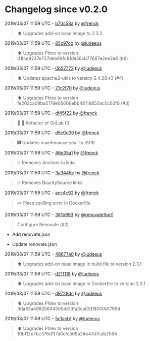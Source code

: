 # Changelog since v0.2.0

2019/03/07 11:59 UTC - [b70c58a](https://github.com/hassio-addons/addon-phlex/commit/b70c58a2723afeb54f74c8b349418cf83b7e1308) by [@frenck](https://github.com/frenck)
> :arrow_up: Upgrades add-on base image to 2.3.2 

2019/03/07 11:59 UTC - [85c97cb](https://github.com/hassio-addons/addon-phlex/commit/85c97cb227da6d44f610cc9c54bcd016ee3d8113) by [@ludeeus](https://github.com/ludeeus)
> :arrow_up: Upgrades Phlex to version 01fce9237e727deb69fc81da56cb77687e2ee2a8 (#6) 

2019/03/07 11:59 UTC - [0b57773](https://github.com/hassio-addons/addon-phlex/commit/0b57773f74b6eec2305a63c2ac88dbec03d59f51) by [@ludeeus](https://github.com/ludeeus)
> :arrow_up: Updates apache2-utils to version 2.4.38-r3 (#4) 

2019/03/07 11:59 UTC - [21c2f70](https://github.com/hassio-addons/addon-phlex/commit/21c2f7080343561d796d4dd01e4b1b8380cd6be5) by [@ludeeus](https://github.com/ludeeus)
> :arrow_up: Upgrades Phlex to version fe202ca09ba2178e06606ebb48118850ac0c63f8 (#3) 

2019/03/07 11:59 UTC - [df45f22](https://github.com/hassio-addons/addon-phlex/commit/df45f220efa048e82a705747cdd0bfe9ecb607fc) by [@frenck](https://github.com/frenck)
> :tractor: :rocket: Refactor of GitLab CI 

2019/03/07 11:59 UTC - [d5c0c09](https://github.com/hassio-addons/addon-phlex/commit/d5c0c096fd81b3a613c424cc648e4829dd368fe4) by [@frenck](https://github.com/frenck)
> :fireworks: Updates maintenance year to 2019 

2019/03/07 11:59 UTC - [46e35a1](https://github.com/hassio-addons/addon-phlex/commit/46e35a12a898d8e5203fad377b2b9397843beae1) by [@frenck](https://github.com/frenck)
> :fire: Removes Anchore.io links 

2019/03/07 11:59 UTC - [3a3446c](https://github.com/hassio-addons/addon-phlex/commit/3a3446c44e7c9d4d1a027af13c5ec79d7b044185) by [@frenck](https://github.com/frenck)
> :fire: Removes BountySource links 

2019/03/07 11:59 UTC - [acc4c92](https://github.com/hassio-addons/addon-phlex/commit/acc4c92ea18bdc1bb746f269083dfb51676aa6b7) by [@frenck](https://github.com/frenck)
> :pencil2: Fixes spelling error in Dockerfile 

2019/03/07 11:59 UTC - [381b993](https://github.com/hassio-addons/addon-phlex/commit/381b993121254bc648eabb8da3d7fe29857414be) by [@renovate[bot]](https://github.com/apps/renovate)
> Configure Renovate (#2)

* Add renovate.json

* Update renovate.json 

2019/03/07 11:59 UTC - [48677a0](https://github.com/hassio-addons/addon-phlex/commit/48677a0b8c2d40578eed10ef5bd2e2c2d5cda814) by [@ludeeus](https://github.com/ludeeus)
> :arrow_up: Upgrades add-on base image in build file to version 2.3.1 

2019/03/07 11:59 UTC - [d211118](https://github.com/hassio-addons/addon-phlex/commit/d211118a386d26083393cd71d380355e9b2d5b97) by [@ludeeus](https://github.com/ludeeus)
> :arrow_up: Upgrades add-on base image in Dockerfile to version 2.3.1 

2019/03/07 11:59 UTC - [d9729dc](https://github.com/hassio-addons/addon-phlex/commit/d9729dca782e2773f4570d211ee39cca922db5f1) by [@ludeeus](https://github.com/ludeeus)
> :arrow_up: Upgrades Phlex to version 3da63a49825644500de13fa3caf2d18000d17994 

2019/03/07 11:59 UTC - [5c1aeb1](https://github.com/hassio-addons/addon-phlex/commit/5c1aeb18ef9ea013009330f24271e723a05e5d50) by [@ludeeus](https://github.com/ludeeus)
> :arrow_up: Upgrades Phlex to version 10bf12e7bc376d117a0cfc509a24e47d7cdb2594 

